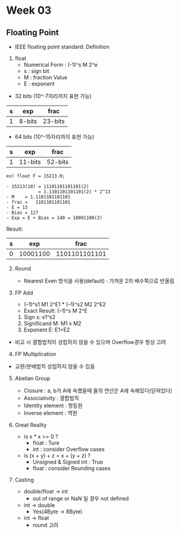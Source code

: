 # Week 03

## Floating Point

- IEEE floating point standard: Definition

1. float
    - Numerical Form : (-1)^s M 2^e
    - s : sign bit 
    - M : fraction Value
    - E : exponent

- 32 bits (10^-7자리까지 표현 가능)

|s|exp|frac|
|-|-|-|
|1|8-bits|23-bits|

- 64 bits (10^-15자리까지 표현 가능)

|s|exp|frac|
|-|-|-|
|1|11-bits|52-bits|
```
ex) float F = 15213.0;

- 15213(10) = 11101101101101(2)
            = 1.1101101101101(2) * 2^13
- M    = 1.1101101101101
- frac =   1101101101101 
- E = 13
- Bias = 127
- Exp = E + Bias = 140 = 10001100(2)
```
Result:

|s|exp|frac|
|-|-|-|
|0|10001100|1101101101101|

2. Round
    - Nearest Even 방식을 사용(default) : 가까운 2의 배수쪽으로 반올림

3. FP Add
    - (–1)^s1 M1 2^E1 * (–1)^s2 M2 2^E2
    - Exact Result: (–1)^s M 2^E

    1. Sign s: s1^s2
    2. Significand M: M1 x M2
    3. Exponent E: E1+E2

- 비교 시 결합법칙이 성립하지 않을 수 있으며 Overflow경우 항상 고려

4. FP Multiplication

- 교환/분배법칙 성립하지 않을 수 있음

5. Abelian Group
    - Closure : a, b가 A에 속했을때 둘의 연산은 A에 속해있다(닫혀있다)
    - Associativity : 결합법칙
    - Identity element : 항등원
    - Inverse element : 역원

6. Great Reality

    - is x * x >= 0 ?
        - float : Ture
        - int : consider Overflow cases
    - is (x + y) + z = x + (y + z) ?
        - Unsigned & Signed int : True
        - float : consider Rounding cases

7. Casting
    - double/float -> int
        - out of range or NaN 일 경우 not defined
    - int -> double
        - Yes(4Byte -> 8Byte)
    - int -> float
        - round 고려